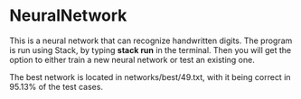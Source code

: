 # NeuralNetwork
This is a neural network that can recognize handwritten digits. The program is run using Stack, by typing **stack run** in the terminal. Then you will get the option to either train a new neural network or test an existing one.

The best network is located in networks/best/49.txt, with it being correct in 95.13% of the test cases.